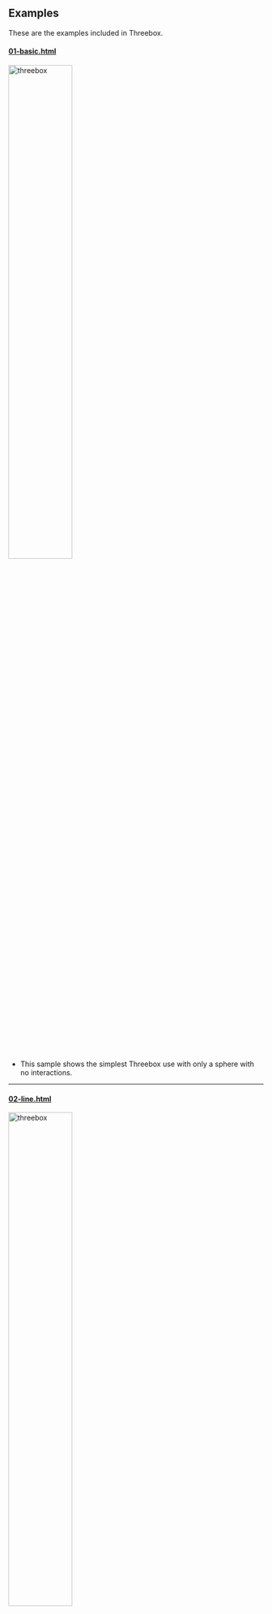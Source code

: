 ## Examples

These are the examples included in Threebox.

#### [01-basic.html](https://github.com/jscastro76/threebox/blob/master/examples/01-basic.html) 
<img alt="threebox" src="images/basic.png" width="50%"><br/>
- This sample shows the simplest Threebox use with only a sphere with no interactions.<br/>
- - - -

#### [02-line.html](https://github.com/jscastro76/threebox/blob/master/examples/02-line.html) 
<img alt="threebox" src="images/line.png" width="50%"><br/>
- This sample line arcs from a central point to different destinations with no interactions.<br/>  
- - - -

#### [03-tube.html](https://github.com/jscastro76/threebox/blob/master/examples/03-tube.html) 
<img alt="threebox" src="images/tube.png" width="50%"><br/>
- This sample creates an spiral tube geometry to render. 
- Enabled built-in raycasting and selection for this 3D object through `enableSelectingObjects`, all objects can be selected and unselected.
- Enabled built-in dragging mode for 3D objects through `enableDraggingObjects`, 3D object is dragabble, once selected, using [Shift] key for translation and [Ctrl] for altitude.
- Enabled built-in rotation mode for 3D objects through `enableRotatingObjects`, 3D objects is rotable on it's vertical axis, once selected, using [Alt] key.
- Enabled built-in default Labels on altitude for the 3D object through `enableTooltips`.<br/>
- - - -

#### [04-mercator.html](https://github.com/jscastro76/threebox/blob/master/examples/04-mercator.html) 
<img alt="threebox" src="images/mercator.png" width="50%"><br/>
- This sample creates 100 spheres all around the world at the same height, but they look different because the height is calculated based on the latitude. 
- - - -

#### [05-logistics.html](https://github.com/jscastro76/threebox/blob/master/examples/05-logistics.html) 
<img alt="threebox" src="images/logistics.png" width="50%"><br/>
- This sample loads a 3D `.obj` model of a truck that is animated following a path once a point in the map is clicked. 
- - - -

#### [06-object3d.html](https://github.com/jscastro76/threebox/blob/master/examples/06-object3d.html) 
<img alt="threebox" src="images/object3D.png" width="50%">
- This sample loads a 3D `.glb` model of a soldier. <br /><br/>
- - - -

#### [07-alignmentTest.html](https://github.com/jscastro76/threebox/blob/master/examples/07-alignmentTest.html) 
<img alt="threebox" src="images/alignmentTest.png" width="50%"><br/>
- This sample shows camera alignment between fill-extrusion layer and a 3DObject created through Threebox.<br />
- - - -

#### [08-3dbuildings.html](https://github.com/jscastro76/threebox/blob/master/examples/08-3dbuildings.html) 
<img alt="threebox" src="images/3dbuildings.png" width="50%"><br/>
- This sample shows over a default fill-extrusion composite layer different Threebox additions.
- Built-in raycasting and selection through `enableSelectingFeatures` 
- Built-in default Labels on altitude for fill-extrusions through `enableTooltips` 
- Event handler management for Features through `map.on('SelectedFeatureChange', ...)`<br />
- - - -
#### [09-raycaster.html](https://github.com/jscastro76/threebox/blob/master/examples/09-raycaster.html) 
<img alt="threebox" src="images/raycaster.png" width="50%"><br/>
- This sample shows how to create 3 objects over a default fill-extrusion composite layer.
- Enabled built-in raycasting and selection both for fill-extrusion and 3D objects through `enableSelectingFeatures` and `enableSelectingObjects`, all objects can be selected and unselected.
- Enabled built-in dragging mode for 3D objects through `enableDraggingObjects`, 3D objects are dragabble, once selected, using [Shift] key for translation and [Ctrl] for altitude.
- Enabled built-in rotation mode for 3D objects through `enableRotatingObjects`, 3D objects are rotable on it's vertical axis, once selected, using [Alt] key.
- Enabled built-in default Labels on altitude both for fill-extrusions and 3D objects through `enableTooltips`.<br/>
- - - -
#### [10-stylechange.html](https://github.com/jscastro76/threebox/blob/master/examples/10-stylechange.html) 
<img alt="threebox" src="images/stylechange.png" width="50%"><br/>
- This sample shows how to change the style without affecting the 3D objects created using the method `tb.setStyle` <br/>
- - - -
#### [11-animation.html](https://github.com/jscastro76/threebox/blob/master/examples/11-animation.html) 
<img alt="threebox" src="images/animation.png" width="50%"><br/>
- This sample is a mix between [05-logistics.html](https://github.com/jscastro76/threebox/blob/master/examples/05-logistics.html) and [09-raycaster.html](https://github.com/jscastro76/threebox/blob/master/examples/09-raycaster.html) samples, and it shows an object can play at the same time an embedded animation and a Threebox animation. <br/>
- - - -

#### [12-add3dmodel.html](https://github.com/jscastro76/threebox/blob/master/examples/12-add3dmodel.html) 
<img alt="threebox" src="images/add-3d-model.png" width="50%"><br/>
- This sample shows a replica of [add a 3D model sample](https://docs.mapbox.com/mapbox-gl-js/example/add-3d-model/) using only threebox and adding real sunlight position and shadows over the model.
- Enabled built-in raycasting and selection for 3D objects through `enableSelectingObjects`, all objects can be selected and unselected.
- Enabled built-in Tooltips on for through `enableTooltips` 
- Enabled built-in sunlight position for the scene through `realSunlight`
- Enabled built-in shadows for 3D Objects through `castShadow`.
- Set the time map lights based on `setSunlight` for today.
- Changes automatically the style from sunset to sunrise through `tb.getSunTimes`.
- - - -

#### [13-eiffel.html](https://github.com/jscastro76/threebox/blob/master/examples/13-eiffel.html) 
<img alt="threebox" src="images/eiffel.png" width="50%"><br/>
- This sample shows how to  add real sunlight position and shadows over two landmarks, Eiffel Tower and Liberty Statue, using the Satellite mapbox style.
- Enabled built-in raycasting and selection for 3D objects through `enableSelectingObjects`, all objects can be selected and unselected.
- Enabled built-in Tooltips on for through `enableTooltips` 
- Enabled built-in sunlight position for the scene through `realSunlight`
- Enabled built-in shadows for 3D Objects through `castShadow`.
- Set the time map lights based on `setSunlight` for today.
- Changes automatically the style from sunset to sunrise through `tb.getSunTimes`.
<br />
- - - -

#### [14-buildingshadow.html](https://github.com/jscastro76/threebox/blob/master/examples/14-buildingshadow.html) 
<img alt="threebox" src="images/buildingshadow.png" width="50%"><br/>
- This sample shows how to to add real sunlight position and shadows over a default fill-extrusion composite layer. 
- Enabled built-in sunlight position for the scene through `realSunlight`.
- Enabled built-in fill-extrusion shadows through `tb.setBuildingShadows`. <br/>
- Changes automatically the style from sunset to sunrise through `tb.getSunTimes`.
- - - -

#### [15-performance.html](https://github.com/jscastro76/threebox/blob/master/examples/15-performance.html) 
<img alt="threebox" src="images/performance.png" width="50%"><br/>
- This sample shows the performance of Threebox creating up to 1000 objects in a single layer. <br/>
- Added performance stats indicator.

- - - -


#### [16-multilayer.html](https://github.com/jscastro76/threebox/blob/master/examples/16-multiLayer.html) 
<img alt="threebox" src="images/multilayer.png" width="50%"><br/>
- This sample shows how to create multiple layers dynamically with Threebox and manage different zoom ranges for each one. 
- Create multiple 3D layers in Mapbox is a heavy consumer of resources because every layer is rendered separately.
- Enabled built-in multilayer support through `multiLayer` param, this param will create an embedded internal layer in Threebox that will manage the render with a single call to tb.update so it's not needed in each layer definition. This saves a lot of resources as it's mapbox render loop only calls once to three.js render.
- Each layer can be hidden explicitly with a button, but also each layer has a different zoom range through `tb.setLayoutZoomRange` so the layers will hide depending on zoom level. 
- Added performance stats indicator.

- - - -
